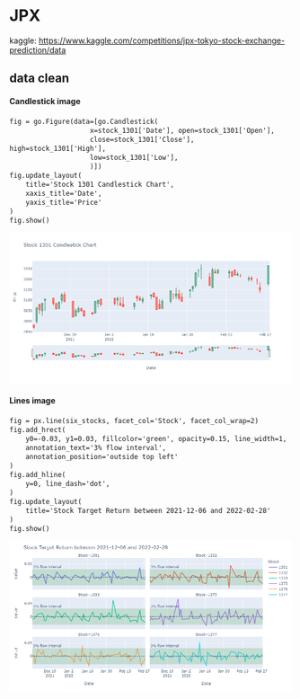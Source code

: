 # JPX
kaggle: https://www.kaggle.com/competitions/jpx-tokyo-stock-exchange-prediction/data
## data clean
#### Candlestick image
```
fig = go.Figure(data=[go.Candlestick(
                    x=stock_1301['Date'], open=stock_1301['Open'],
                    close=stock_1301['Close'], high=stock_1301['High'],
                    low=stock_1301['Low'], 
                    )])
fig.update_layout(
    title='Stock 1301 Candlestick Chart',
    xaxis_title='Date',
    yaxis_title='Price'
)
fig.show()
```
![Candlestick img](asset/candle_1.png)

#### Lines image
```
fig = px.line(six_stocks, facet_col='Stock', facet_col_wrap=2)
fig.add_hrect(
    y0=-0.03, y1=0.03, fillcolor='green', opacity=0.15, line_width=1,
    annotation_text='3% flow interval',
    annotation_position='outside top left'
)
fig.add_hline(
    y=0, line_dash='dot',
)
fig.update_layout(
    title='Stock Target Return between 2021-12-06 and 2022-02-28'
)
fig.show()
```
![](asset/line_1.png)
